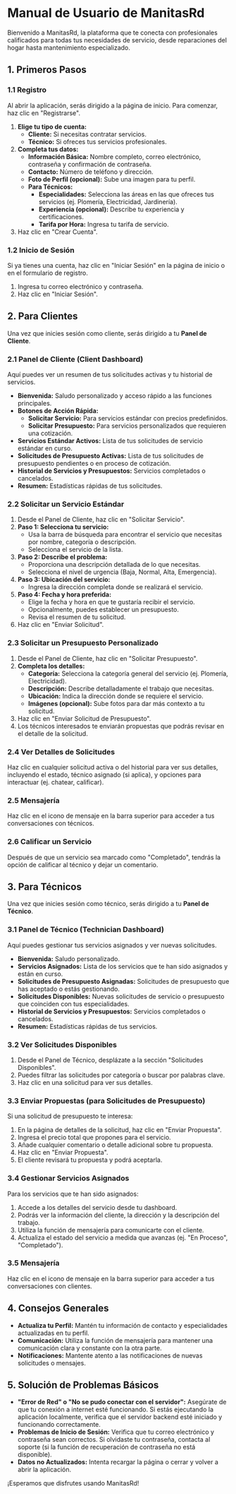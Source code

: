 # Manual de Usuario de ManitasRd

Bienvenido a ManitasRd, la plataforma que te conecta con profesionales calificados para todas tus necesidades de servicio, desde reparaciones del hogar hasta mantenimiento especializado.

## 1. Primeros Pasos

### 1.1 Registro

Al abrir la aplicación, serás dirigido a la página de inicio. Para comenzar, haz clic en "Registrarse".

1.  **Elige tu tipo de cuenta:**
    *   **Cliente:** Si necesitas contratar servicios.
    *   **Técnico:** Si ofreces tus servicios profesionales.
2.  **Completa tus datos:**
    *   **Información Básica:** Nombre completo, correo electrónico, contraseña y confirmación de contraseña.
    *   **Contacto:** Número de teléfono y dirección.
    *   **Foto de Perfil (opcional):** Sube una imagen para tu perfil.
    *   **Para Técnicos:**
        *   **Especialidades:** Selecciona las áreas en las que ofreces tus servicios (ej. Plomería, Electricidad, Jardinería).
        *   **Experiencia (opcional):** Describe tu experiencia y certificaciones.
        *   **Tarifa por Hora:** Ingresa tu tarifa de servicio.
3.  Haz clic en "Crear Cuenta".

### 1.2 Inicio de Sesión

Si ya tienes una cuenta, haz clic en "Iniciar Sesión" en la página de inicio o en el formulario de registro.

1.  Ingresa tu correo electrónico y contraseña.
2.  Haz clic en "Iniciar Sesión".

## 2. Para Clientes

Una vez que inicies sesión como cliente, serás dirigido a tu **Panel de Cliente**.

### 2.1 Panel de Cliente (Client Dashboard)

Aquí puedes ver un resumen de tus solicitudes activas y tu historial de servicios.

*   **Bienvenida:** Saludo personalizado y acceso rápido a las funciones principales.
*   **Botones de Acción Rápida:**
    *   **Solicitar Servicio:** Para servicios estándar con precios predefinidos.
    *   **Solicitar Presupuesto:** Para servicios personalizados que requieren una cotización.
*   **Servicios Estándar Activos:** Lista de tus solicitudes de servicio estándar en curso.
*   **Solicitudes de Presupuesto Activas:** Lista de tus solicitudes de presupuesto pendientes o en proceso de cotización.
*   **Historial de Servicios y Presupuestos:** Servicios completados o cancelados.
*   **Resumen:** Estadísticas rápidas de tus solicitudes.

### 2.2 Solicitar un Servicio Estándar

1.  Desde el Panel de Cliente, haz clic en "Solicitar Servicio".
2.  **Paso 1: Selecciona tu servicio:**
    *   Usa la barra de búsqueda para encontrar el servicio que necesitas por nombre, categoría o descripción.
    *   Selecciona el servicio de la lista.
3.  **Paso 2: Describe el problema:**
    *   Proporciona una descripción detallada de lo que necesitas.
    *   Selecciona el nivel de urgencia (Baja, Normal, Alta, Emergencia).
4.  **Paso 3: Ubicación del servicio:**
    *   Ingresa la dirección completa donde se realizará el servicio.
5.  **Paso 4: Fecha y hora preferida:**
    *   Elige la fecha y hora en que te gustaría recibir el servicio.
    *   Opcionalmente, puedes establecer un presupuesto.
    *   Revisa el resumen de tu solicitud.
6.  Haz clic en "Enviar Solicitud".

### 2.3 Solicitar un Presupuesto Personalizado

1.  Desde el Panel de Cliente, haz clic en "Solicitar Presupuesto".
2.  **Completa los detalles:**
    *   **Categoría:** Selecciona la categoría general del servicio (ej. Plomería, Electricidad).
    *   **Descripción:** Describe detalladamente el trabajo que necesitas.
    *   **Ubicación:** Indica la dirección donde se requiere el servicio.
    *   **Imágenes (opcional):** Sube fotos para dar más contexto a tu solicitud.
3.  Haz clic en "Enviar Solicitud de Presupuesto".
4.  Los técnicos interesados te enviarán propuestas que podrás revisar en el detalle de la solicitud.

### 2.4 Ver Detalles de Solicitudes

Haz clic en cualquier solicitud activa o del historial para ver sus detalles, incluyendo el estado, técnico asignado (si aplica), y opciones para interactuar (ej. chatear, calificar).

### 2.5 Mensajería

Haz clic en el icono de mensaje en la barra superior para acceder a tus conversaciones con técnicos.

### 2.6 Calificar un Servicio

Después de que un servicio sea marcado como "Completado", tendrás la opción de calificar al técnico y dejar un comentario.

## 3. Para Técnicos

Una vez que inicies sesión como técnico, serás dirigido a tu **Panel de Técnico**.

### 3.1 Panel de Técnico (Technician Dashboard)

Aquí puedes gestionar tus servicios asignados y ver nuevas solicitudes.

*   **Bienvenida:** Saludo personalizado.
*   **Servicios Asignados:** Lista de los servicios que te han sido asignados y están en curso.
*   **Solicitudes de Presupuesto Asignadas:** Solicitudes de presupuesto que has aceptado o estás gestionando.
*   **Solicitudes Disponibles:** Nuevas solicitudes de servicio o presupuesto que coinciden con tus especialidades.
*   **Historial de Servicios y Presupuestos:** Servicios completados o cancelados.
*   **Resumen:** Estadísticas rápidas de tus servicios.

### 3.2 Ver Solicitudes Disponibles

1.  Desde el Panel de Técnico, desplázate a la sección "Solicitudes Disponibles".
2.  Puedes filtrar las solicitudes por categoría o buscar por palabras clave.
3.  Haz clic en una solicitud para ver sus detalles.

### 3.3 Enviar Propuestas (para Solicitudes de Presupuesto)

Si una solicitud de presupuesto te interesa:

1.  En la página de detalles de la solicitud, haz clic en "Enviar Propuesta".
2.  Ingresa el precio total que propones para el servicio.
3.  Añade cualquier comentario o detalle adicional sobre tu propuesta.
4.  Haz clic en "Enviar Propuesta".
5.  El cliente revisará tu propuesta y podrá aceptarla.

### 3.4 Gestionar Servicios Asignados

Para los servicios que te han sido asignados:

1.  Accede a los detalles del servicio desde tu dashboard.
2.  Podrás ver la información del cliente, la dirección y la descripción del trabajo.
3.  Utiliza la función de mensajería para comunicarte con el cliente.
4.  Actualiza el estado del servicio a medida que avanzas (ej. "En Proceso", "Completado").

### 3.5 Mensajería

Haz clic en el icono de mensaje en la barra superior para acceder a tus conversaciones con clientes.

## 4. Consejos Generales

*   **Actualiza tu Perfil:** Mantén tu información de contacto y especialidades actualizadas en tu perfil.
*   **Comunicación:** Utiliza la función de mensajería para mantener una comunicación clara y constante con la otra parte.
*   **Notificaciones:** Mantente atento a las notificaciones de nuevas solicitudes o mensajes.

## 5. Solución de Problemas Básicos

*   **"Error de Red" o "No se pudo conectar con el servidor":** Asegúrate de que tu conexión a internet esté funcionando. Si estás ejecutando la aplicación localmente, verifica que el servidor backend esté iniciado y funcionando correctamente.
*   **Problemas de Inicio de Sesión:** Verifica que tu correo electrónico y contraseña sean correctos. Si olvidaste tu contraseña, contacta al soporte (si la función de recuperación de contraseña no está disponible).
*   **Datos no Actualizados:** Intenta recargar la página o cerrar y volver a abrir la aplicación.

¡Esperamos que disfrutes usando ManitasRd!
